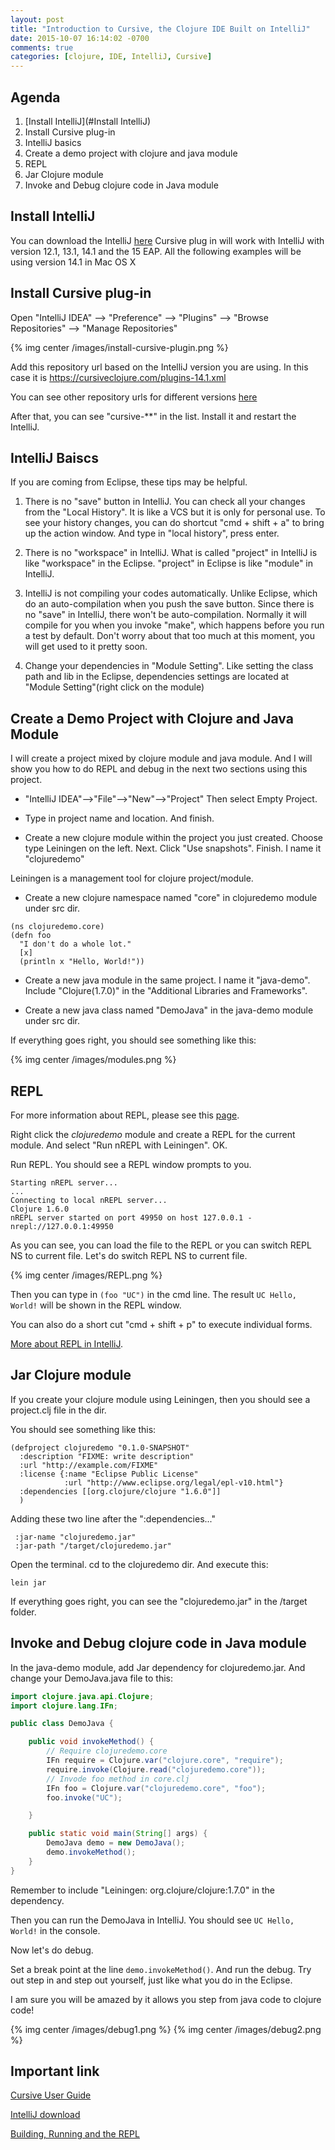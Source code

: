 ```yaml
---
layout: post
title: "Introduction to Cursive, the Clojure IDE Built on IntelliJ"
date: 2015-10-07 16:14:02 -0700
comments: true
categories: [clojure, IDE, IntelliJ, Cursive]
---
```


## Agenda
1. [Install IntelliJ](#Install IntelliJ)
2. Install Cursive plug-in
3. IntelliJ basics
4. Create a demo project with clojure and java module
5. REPL
6. Jar Clojure module
7. Invoke and Debug clojure code in Java module 

<!-- more -->

## <a id="Install IntelliJ">Install IntelliJ</a>

You can download the IntelliJ [here](https://www.jetbrains.com/idea/download/index.html) Cursive plug in will work with IntelliJ with version 12.1, 13.1, 14.1 and the 15 EAP. All the following examples will be using version 14.1 in Mac OS X

## Install Cursive plug-in

Open "IntelliJ IDEA" --> "Preference" --> "Plugins" --> "Browse Repositories" --> "Manage Repositories"

{% img center /images/install-cursive-plugin.png %}

Add this repository url based on the IntelliJ version you are using. In this case it is
https://cursiveclojure.com/plugins-14.1.xml

You can see other repository urls for different versions [here](https://cursiveclojure.com/userguide/index.html)

After that, you can see "cursive-**" in the list. Install it and restart the IntelliJ.

## IntelliJ Baiscs

If you are coming from Eclipse, these tips may be helpful.

1. There is no "save" button in IntelliJ. You can check all your changes from the "Local History". It is like a VCS but it is only for personal use. To see your history changes, you can do shortcut "cmd + shift + a" to bring up the action window. And type in "local history", press enter.

2. There is no "workspace" in IntelliJ. What is called "project" in IntelliJ is like "workspace" in the Eclipse. "project" in Eclipse is like "module" in IntelliJ.

3. IntelliJ is not compiling your codes automatically. Unlike Eclipse, which do an auto-compilation when you push the save button. Since there is no "save" in IntelliJ, there won't be auto-compilation. Normally it will compile for you when you invoke "make", which happens before you run a test by default. Don't worry about that too much at this moment, you will get used to it pretty soon.

4. Change your dependencies in "Module Setting". Like setting the class path and lib in the Eclipse, dependencies settings are located at "Module Setting"(right click on the module)

## Create a Demo Project with Clojure and Java Module

I will create a project mixed by clojure module and java module. And I will show you how to do REPL and debug in the next two sections using this project.

* "IntelliJ IDEA"-->"File"-->"New"-->"Project" Then select Empty Project.

* Type in project name and location. And finish.

* Create a new clojure module within the project you just created. Choose type Leiningen on the left. Next. Click "Use snapshots". Finish. I name it "clojuredemo"

Leiningen is a management tool for clojure project/module.

* Create a new clojure namespace named "core" in clojuredemo module under src dir.

```plain
(ns clojuredemo.core)
(defn foo
  "I don't do a whole lot."
  [x]
  (println x "Hello, World!"))
```

* Create a new java module in the same project. I name it "java-demo". Include "Clojure(1.7.0)" in the "Additional Libraries and Frameworks".

* Create a new java class named "DemoJava" in the java-demo module under src dir.

If everything goes right, you should see something like this:

{% img center /images/modules.png %}

## REPL

For more information about REPL, please see this [page](http://www.braveclojure.com/getting-started/).

Right click the *clojuredemo* module and create a REPL for the current module. And select "Run nREPL with Leiningen". OK.

Run REPL. You should see a REPL window prompts to you. 

```
Starting nREPL server...
...
Connecting to local nREPL server...
Clojure 1.6.0
nREPL server started on port 49950 on host 127.0.0.1 - nrepl://127.0.0.1:49950
```

As you can see, you can load the file to the REPL or you can switch REPL NS to current file. Let's do switch REPL NS to current file. 

{% img center /images/REPL.png %}

Then you can type in `(foo "UC")` in the cmd line. The result `UC Hello, World!` will be shown in the REPL window. 

You can also do a short cut "cmd + shift + p" to execute individual forms.

[More about REPL in IntelliJ](https://cursiveclojure.com/userguide/repl.html).

## Jar Clojure module

If you create your clojure module using Leiningen, then you should see a project.clj file in the dir.

You should see something like this:

```
(defproject clojuredemo "0.1.0-SNAPSHOT"
  :description "FIXME: write description"
  :url "http://example.com/FIXME"
  :license {:name "Eclipse Public License"
            :url "http://www.eclipse.org/legal/epl-v10.html"}
  :dependencies [[org.clojure/clojure "1.6.0"]]
  )
```

Adding these two line after the ":dependencies..."

```
 :jar-name "clojuredemo.jar"
 :jar-path "/target/clojuredemo.jar"
```

Open the terminal. cd to the clojuredemo dir. And execute this:

```
lein jar
```

If everything goes right, you can see the "clojuredemo.jar" in the /target folder.

## Invoke and Debug clojure code in Java module

In the java-demo module, add Jar dependency for clojuredemo.jar. And change your DemoJava.java file to this:

```Java
import clojure.java.api.Clojure;
import clojure.lang.IFn;

public class DemoJava {

    public void invokeMethod() {
        // Require clojuredemo.core
        IFn require = Clojure.var("clojure.core", "require");
        require.invoke(Clojure.read("clojuredemo.core"));
        // Invode foo method in core.clj
        IFn foo = Clojure.var("clojuredemo.core", "foo");
        foo.invoke("UC");

    }

    public static void main(String[] args) {
        DemoJava demo = new DemoJava();
        demo.invokeMethod();
    }
}
```
Remember to include "Leiningen: org.clojure/clojure:1.7.0" in the dependency.

Then you can run the DemoJava in IntelliJ. You should see `UC Hello, World!` in the console.

Now let's do debug.

Set a break point at the line `demo.invokeMethod()`. And run the debug. Try out step in and step out yourself, just like what you do in the Eclipse.

I am sure you will be amazed by it allows you step from java code to clojure code!

{% img center /images/debug1.png %}
{% img center /images/debug2.png %}

## Important link
[Cursive User Guide](https://cursiveclojure.com/)

[IntelliJ download](https://www.jetbrains.com/idea/download/index.html)

[Building, Running and the REPL](http://www.braveclojure.com/getting-started/)


